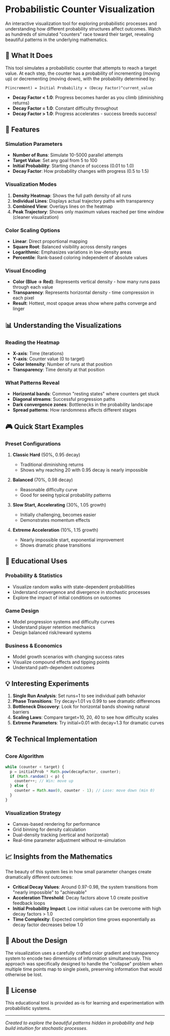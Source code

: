 # Probabilistic Counter Visualization

An interactive visualization tool for exploring probabilistic processes and understanding how different probability structures affect outcomes. Watch as hundreds of simulated "counters" race toward their target, revealing beautiful patterns in the underlying mathematics.

## 🎯 What It Does

This tool simulates a probabilistic counter that attempts to reach a target value. At each step, the counter has a probability of incrementing (moving up) or decrementing (moving down), with the probability determined by:

```
P(increment) = Initial Probability × (Decay Factor)^current_value
```

- **Decay Factor < 1.0**: Progress becomes harder as you climb (diminishing returns)
- **Decay Factor = 1.0**: Constant difficulty throughout
- **Decay Factor > 1.0**: Progress accelerates - success breeds success!

## 🚀 Features

### Simulation Parameters

- **Number of Runs**: Simulate 10-5000 parallel attempts
- **Target Value**: Set any goal from 5 to 100
- **Initial Probability**: Starting chance of success (0.01 to 1.0)
- **Decay Factor**: How probability changes with progress (0.5 to 1.5)

### Visualization Modes

1. **Density Heatmap**: Shows the full path density of all runs
2. **Individual Lines**: Displays actual trajectory paths with transparency
3. **Combined View**: Overlays lines on the heatmap
4. **Peak Trajectory**: Shows only maximum values reached per time window (cleaner visualization)

### Color Scaling Options

- **Linear**: Direct proportional mapping
- **Square Root**: Balanced visibility across density ranges
- **Logarithmic**: Emphasizes variations in low-density areas
- **Percentile**: Rank-based coloring independent of absolute values

### Visual Encoding

- **Color (Blue → Red)**: Represents vertical density - how many runs pass through each value
- **Transparency**: Represents horizontal density - time compression in each pixel
- **Result**: Hottest, most opaque areas show where paths converge and linger

## 📊 Understanding the Visualizations

### Reading the Heatmap

- **X-axis**: Time (iterations)
- **Y-axis**: Counter value (0 to target)
- **Color Intensity**: Number of runs at that position
- **Transparency**: Time density at that position

### What Patterns Reveal

- **Horizontal bands**: Common "resting states" where counters get stuck
- **Diagonal streams**: Successful progression paths
- **Dark convergence zones**: Bottlenecks in the probability landscape
- **Spread patterns**: How randomness affects different stages

## 🎮 Quick Start Examples

### Preset Configurations

1. **Classic Hard** (50%, 0.95 decay)

   - Traditional diminishing returns
   - Shows why reaching 20 with 0.95 decay is nearly impossible

2. **Balanced** (70%, 0.98 decay)

   - Reasonable difficulty curve
   - Good for seeing typical probability patterns

3. **Slow Start, Accelerating** (30%, 1.05 growth)

   - Initially challenging, becomes easier
   - Demonstrates momentum effects

4. **Extreme Acceleration** (10%, 1.15 growth)
   - Nearly impossible start, exponential improvement
   - Shows dramatic phase transitions

## 🔬 Educational Uses

### Probability & Statistics

- Visualize random walks with state-dependent probabilities
- Understand convergence and divergence in stochastic processes
- Explore the impact of initial conditions on outcomes

### Game Design

- Model progression systems and difficulty curves
- Understand player retention mechanics
- Design balanced risk/reward systems

### Business & Economics

- Model growth scenarios with changing success rates
- Visualize compound effects and tipping points
- Understand path-dependent outcomes

## 💡 Interesting Experiments

1. **Single Run Analysis**: Set runs=1 to see individual path behavior
2. **Phase Transitions**: Try decay=1.01 vs 0.99 to see dramatic differences
3. **Bottleneck Discovery**: Look for horizontal bands showing natural barriers
4. **Scaling Laws**: Compare target=10, 20, 40 to see how difficulty scales
5. **Extreme Parameters**: Try initial=0.01 with decay=1.3 for dramatic curves

## 🛠️ Technical Implementation

### Core Algorithm

```javascript
while (counter < target) {
  p = initialProb * Math.pow(decayFactor, counter);
  if (Math.random() < p) {
    counter++; // Win: move up
  } else {
    counter = Math.max(0, counter - 1); // Lose: move down (min 0)
  }
}
```

### Visualization Strategy

- Canvas-based rendering for performance
- Grid binning for density calculation
- Dual-density tracking (vertical and horizontal)
- Real-time parameter adjustment without re-simulation

## 📈 Insights from the Mathematics

The beauty of this system lies in how small parameter changes create dramatically different outcomes:

- **Critical Decay Values**: Around 0.97-0.98, the system transitions from "nearly impossible" to "achievable"
- **Acceleration Threshold**: Decay factors above 1.0 create positive feedback loops
- **Initial Probability Impact**: Low initial values can be overcome with high decay factors > 1.0
- **Time Complexity**: Expected completion time grows exponentially as decay factor decreases below 1.0

## 🎨 About the Design

The visualization uses a carefully crafted color gradient and transparency system to encode two dimensions of information simultaneously. This approach was specifically designed to handle the "collapse" problem when multiple time points map to single pixels, preserving information that would otherwise be lost.

## 📝 License

This educational tool is provided as-is for learning and experimentation with probabilistic systems.

---

_Created to explore the beautiful patterns hidden in probability and help build intuition for stochastic processes._
